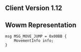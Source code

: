 ## Client Version 1.12

## Wowm Representation
```rust,ignore
msg MSG_MOVE_JUMP = 0x00BB {
    MovementInfo info;    
}

```
